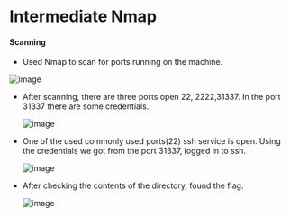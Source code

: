 # Intermediate Nmap

#### Scanning

* Used Nmap to scan for ports running on the machine.

![image](https://github.com/it-crypto/WriteUp/assets/54020728/d9b7edf0-6898-471c-82e6-8807b75c561e)

* After scanning, there are three ports open 22, 2222,31337. In the port 31337 there are some credentials.

  ![image](https://github.com/it-crypto/WriteUp/assets/54020728/27d251ad-d00f-4aa9-b0eb-9dde787966db)

 * One of the used commonly used ports(22) ssh service is open. Using the credentials we got from the port 31337, logged in to ssh.

    ![image](https://github.com/it-crypto/WriteUp/assets/54020728/8a5b9da2-d990-45c2-aa5f-ed57be0990a1)

* After checking the contents of the directory, found the flag.
  
  ![image](https://github.com/it-crypto/WriteUp/assets/54020728/79e3acab-0a34-48b6-a3de-524d56dcc98d)




